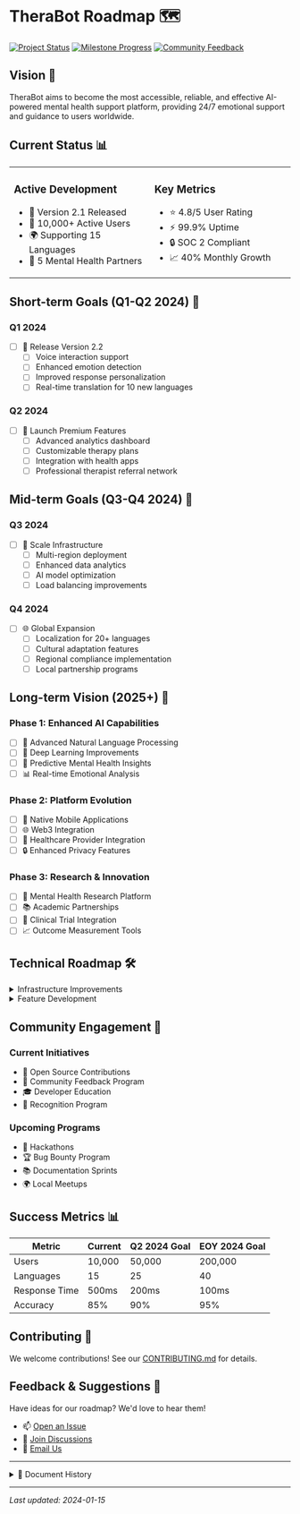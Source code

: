 # TheraBot Roadmap 🗺️

[![Project Status](https://img.shields.io/badge/Status-Active-success)](https://github.com/yourusername/TheraBot)
[![Milestone Progress](https://img.shields.io/badge/Milestone-2.2-blue)](https://github.com/yourusername/TheraBot/milestones)
[![Community Feedback](https://img.shields.io/badge/Feedback-Welcome-brightgreen)](https://github.com/yourusername/TheraBot/discussions)

## Vision 🎯

TheraBot aims to become the most accessible, reliable, and effective AI-powered mental health support platform, providing 24/7 emotional support and guidance to users worldwide.

## Current Status 📊

<table>
<tr>
<td width="50%">

### Active Development
- 🚀 Version 2.1 Released
- 👥 10,000+ Active Users
- 🌍 Supporting 15 Languages
- 🤝 5 Mental Health Partners

</td>
<td width="50%">

### Key Metrics
- ⭐ 4.8/5 User Rating
- ⚡ 99.9% Uptime
- 🔒 SOC 2 Compliant
- 📈 40% Monthly Growth

</td>
</tr>
</table>

## Short-term Goals (Q1-Q2 2024) 🎯

### Q1 2024
- [ ] 🎉 Release Version 2.2
  - [ ] Voice interaction support
  - [ ] Enhanced emotion detection
  - [ ] Improved response personalization
  - [ ] Real-time translation for 10 new languages

### Q2 2024
- [ ] 🌟 Launch Premium Features
  - [ ] Advanced analytics dashboard
  - [ ] Customizable therapy plans
  - [ ] Integration with health apps
  - [ ] Professional therapist referral network

## Mid-term Goals (Q3-Q4 2024) 🌅

### Q3 2024
- [ ] 🚀 Scale Infrastructure
  - [ ] Multi-region deployment
  - [ ] Enhanced data analytics
  - [ ] AI model optimization
  - [ ] Load balancing improvements

### Q4 2024
- [ ] 🌐 Global Expansion
  - [ ] Localization for 20+ languages
  - [ ] Cultural adaptation features
  - [ ] Regional compliance implementation
  - [ ] Local partnership programs

## Long-term Vision (2025+) 🔮

### Phase 1: Enhanced AI Capabilities
- [ ] 🤖 Advanced Natural Language Processing
- [ ] 🧠 Deep Learning Improvements
- [ ] 🎯 Predictive Mental Health Insights
- [ ] 📊 Real-time Emotional Analysis

### Phase 2: Platform Evolution
- [ ] 📱 Native Mobile Applications
- [ ] 🌐 Web3 Integration
- [ ] 🤝 Healthcare Provider Integration
- [ ] 🔒 Enhanced Privacy Features

### Phase 3: Research & Innovation
- [ ] 🔬 Mental Health Research Platform
- [ ] 📚 Academic Partnerships
- [ ] 🏥 Clinical Trial Integration
- [ ] 📈 Outcome Measurement Tools

## Technical Roadmap 🛠️

<details>
<summary>Infrastructure Improvements</summary>

### Q1 2024
- [ ] Kubernetes deployment optimization
- [ ] Microservices architecture refinement
- [ ] CI/CD pipeline enhancement
- [ ] Monitoring system upgrade

### Q2 2024
- [ ] Database sharding implementation
- [ ] Cache layer optimization
- [ ] API gateway improvements
- [ ] Security hardening
</details>

<details>
<summary>Feature Development</summary>

### Q1 2024
- [ ] Real-time chat improvements
- [ ] Voice processing system
- [ ] Emotion detection engine
- [ ] Translation service integration

### Q2 2024
- [ ] Analytics dashboard
- [ ] Custom therapy workflows
- [ ] Health app integrations
- [ ] Referral system
</details>

## Community Engagement 👥

### Current Initiatives
- 🤝 Open Source Contributions
- 📢 Community Feedback Program
- 🎓 Developer Education
- 🌟 Recognition Program

### Upcoming Programs
- 🎯 Hackathons
- 🏆 Bug Bounty Program
- 📚 Documentation Sprints
- 🌍 Local Meetups

## Success Metrics 📊

| Metric | Current | Q2 2024 Goal | EOY 2024 Goal |
|--------|---------|--------------|---------------|
| Users | 10,000 | 50,000 | 200,000 |
| Languages | 15 | 25 | 40 |
| Response Time | 500ms | 200ms | 100ms |
| Accuracy | 85% | 90% | 95% |

## Contributing 🤝

We welcome contributions! See our [CONTRIBUTING.md](CONTRIBUTING.md) for details.

## Feedback & Suggestions 💭

Have ideas for our roadmap? We'd love to hear them!
- 📫 [Open an Issue](https://github.com/yourusername/TheraBot/issues)
- 💬 [Join Discussions](https://github.com/yourusername/TheraBot/discussions)
- 📧 [Email Us](mailto:roadmap@therabot.com)

---

<details>
<summary>📝 Document History</summary>

| Version | Date | Changes |
|---------|------|---------|
| 2.1 | 2024-01-15 | Updated Q1-Q2 2024 goals |
| 2.0 | 2023-12-01 | Major roadmap revision |
| 1.0 | 2023-09-15 | Initial roadmap |

</details>

---

*Last updated: 2024-01-15* 